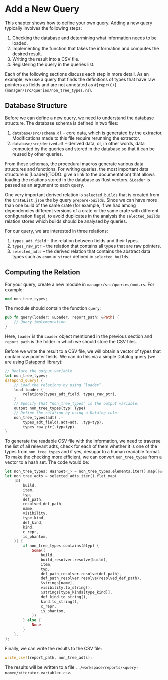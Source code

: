 # Add a New Query

This chapter shows how to define your own query. Adding a new query typically involves the following steps:

1. Checking the database and determining what information needs to be loaded.
2. Implementing the function that takes the information and computes the desired result.
3. Writing the result into a CSV file.
4. Registering the query in the queries list.

Each of the following sections discuss each step in more detail. As an example, we use a query that finds the definitions of types that have raw pointers as fields and are not annotated as `#[repr(C)]` (`manager/src/queries/non_tree_types.rs`).

## Database Structure

Before we can define a new query, we need to understand the database structure. The database schema is defined in two files:

1. `database/src/schema.dl` – core data, which is generated by the extractor. Modifications made to this file require rerunning the extractor.
2. `database/src/derived.dl` – derived data, or, in other words, data computed by the queries and stored in the database so that it can be reused by other queries.

From these schemas, the procedural macros generate various data structures and functions. For writing queries, the most important data structure is [Loader](TODO: give a link to the documentation) that allows loading the relations stored in the database as Rust vectors. `&Loader` is passed as an argument to each query.

One very important derived relation is `selected_builds` that is created from the `CrateList.json` the by query `prepare-builds`. Since we can have more than one build of the same crate (for example, if we had among dependencies different versions of a crate or the same crate with different configuration flags), to avoid duplicates in the analysis the `selected_builds` relation stores which builds should be analysed by queries.

For our query, we are interested in three relations:

1. `types_adt_field` – the relation between fields and their types.
2. `types_raw_ptr` – the relation that contains all types that are raw pointers.
3. `selected_adts` – the derived relation that contains the abstract data types such as `enum` or `struct` defined in `selected_builds`.

## Computing the Relation

For your query, create a new module in `manager/src/queries/mod.rs`. For example:

```rust
mod non_tree_types;
```

The module should contain the function `query`:

```rust
pub fn query(loader: &Loader, report_path: &Path) {
    // Query implementation.
}
```

Here, `loader` is the `Loader` object mentioned in the previous section and `report_path` is the folder in which we should store the CSV files.

Before we write the result to a CSV file, we will obtain a vector of types that contain raw pointer fields. We can do this via a simple Datalog query (we are using [Datapond](https://github.com/lqd/datapond) library):

```rust
// Declare the output variable.
let non_tree_types;
datapond_query! {
    // Load the relations by using “loader”.
    load loader {
        relations(types_adt_field, types_raw_ptr),
    }
    // Specify that “non_tree_types” is the output variable.
    output non_tree_types(typ: Type)
    // Define the relation by using a Datalog rule:
    non_tree_types(adt) :-
        types_adt_field(.adt=adt, .typ=typ),
        types_raw_ptr(.typ=typ).
}
```

To generate the readable CSV file with the information, we need to traverse the list of all relevant adts, check for each of them whether it is one of the types from `non_tree_types` and if yes, desugar to a human readable format. To make the checking more efficient, we can convert `non_tree_types` from a vector to a hash set. The code would be:

```rust
let non_tree_types: HashSet<_> = non_tree_types.elements.iter().map(|&(typ,)| typ).collect();
let non_tree_adts = selected_adts.iter().flat_map(
    |&(
        build,
        item,
        typ,
        def_path,
        resolved_def_path,
        name,
        visibility,
        type_kind,
        def_kind,
        kind,
        c_repr,
        is_phantom,
    )| {
        if non_tree_types.contains(&typ) {
            Some((
                build,
                build_resolver.resolve(build),
                item,
                typ,
                def_path_resolver.resolve(def_path),
                def_path_resolver.resolve(resolved_def_path),
                &strings[name],
                visibility.to_string(),
                &strings[type_kinds[type_kind]],
                def_kind.to_string(),
                kind.to_string(),
                c_repr,
                is_phantom,
            ))
        } else {
            None
        }
    },
);
```

Finally, we can write the results to the CSV file:

```rust
write_csv!(report_path, non_tree_adts);
```

The results will be written to a file `../workspace/reports/<query-name>/<iterator-variable>.csv`.
